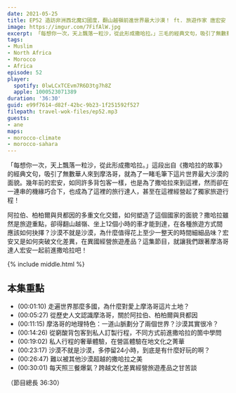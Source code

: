 ```yaml
---
date: 2021-05-25
title: EP52 造訪非洲西北魔幻國度，翻山越嶺前進世界最大沙漠！ ft. 旅遊作家 唐宏安
image: https://imgur.com/7FifAlW.jpg
excerpt: 「每想你一次，天上飄落一粒沙，從此形成撒哈拉。」三毛的經典文句，吸引了無數華人來到摩洛哥，包括本集的來賓宏安；後來因緣際會下，她更成為了撒哈拉旅遊的經營者！沙漠不就是沙漠，為什麼值得花上至少一整天的時間細細品味？阿拉伯、柏柏爾與貝都因的多重文化交錯，如何塑造了這個國家的面貌？這集節目，就讓我們跟著摩洛哥達人宏安一起前進撒哈拉吧！
tags:
- Muslim
- North Africa
- Morocco
- Africa
episode: 52
player:
  spotify: 0lwLCxTCEvm7R6D3tg7h8Z
  apple: 1000523071389
duration: '36:30'
guid: e99f7614-d82f-42bc-9b23-1f251592f527
filepath: travel-wok-files/ep52.mp3
guests:
- ane
maps:
- morocco-climate
- morocco-sahara
---
```


「每想你一次，天上飄落一粒沙，從此形成撒哈拉。」這段出自《撒哈拉的故事》的經典文句，吸引了無數華人來到摩洛哥，就為了一睹毛筆下這片世界最大沙漠的面貌。幾年前的宏安，如同許多背包客一樣，也是為了撒哈拉來到這裡，然而卻在一連串的機緣巧合下，也成為了這裡的旅行達人，甚至在這裡經營起了獨家旅遊行程！

阿拉伯、柏柏爾與貝都因的多重文化交錯，如何塑造了這個國家的面貌？撒哈拉雖然是旅遊重點，卻得翻山越嶺、坐上12個小時的車才能到達，在各種旅遊方式間應該如何抉擇？沙漠不就是沙漠，為什麼值得花上至少一整天的時間細細品味？宏安又是如何突破文化差異，在異國經營旅遊產品？這集節目，就讓我們跟著摩洛哥達人宏安一起前進撒哈拉吧！

{% include middle.html %}

## 本集重點

* (00:01:10) 走遍世界那麼多國，為什麼對愛上摩洛哥這片土地？
* (00:05:27) 從歷史人文認識摩洛哥，關於阿拉伯、柏柏爾與貝都因
* (00:11:15) 摩洛哥的地理特色：一道山脈劃分了兩個世界？沙漠其實很冷？
* (00:14:26) 從窮酸背包客到私人訂製行程，不同方式前進撒哈拉的箇中學問
* (00:19:02) 私人行程的奢華體驗，在營區體驗在地文化之菁華
* (00:23:17) 沙漠不就是沙漠，多停留24小時，到底是有什麼好玩的啊？
* (00:26:47) 難以被其他沙漠超越的撒哈拉之美
* (00:30:01) 每天照三餐爆氣？跨越文化差異經營旅遊產品之甘苦談

（節目總長 36:30）
